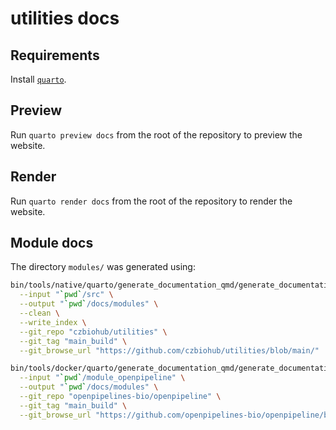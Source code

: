 # utilities docs

## Requirements

Install [`quarto`](https://quarto.org/docs/get-started/).

## Preview

Run `quarto preview docs` from the root of the repository to preview the website.

## Render

Run `quarto render docs` from the root of the repository to render the website.

## Module docs
The directory `modules/` was generated using:

```bash
bin/tools/native/quarto/generate_documentation_qmd/generate_documentation_qmd \
  --input "`pwd`/src" \
  --output "`pwd`/docs/modules" \
  --clean \
  --write_index \
  --git_repo "czbiohub/utilities" \
  --git_tag "main_build" \
  --git_browse_url "https://github.com/czbiohub/utilities/blob/main/"

bin/tools/docker/quarto/generate_documentation_qmd/generate_documentation_qmd \
  --input "`pwd`/module_openpipeline" \
  --output "`pwd`/docs/modules" \
  --git_repo "openpipelines-bio/openpipeline" \
  --git_tag "main_build" \
  --git_browse_url "https://github.com/openpipelines-bio/openpipeline/blob/main/"
```